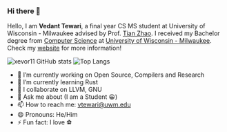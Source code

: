 ### Hi there 👋

<!-- ⚠️ My personal website is currently not available! -->

Hello, I am **Vedant Tewari**, a final year CS MS student at University of Wisconsin - Milwaukee advised by Prof. [Tian Zhao](https://uwm.edu/engineering/people/zhao-tian/). I received my Bachelor degree from [Computer Science](https://uwm.edu/engineering/departments/computer-science/) at [University of Wisconsin - Milwaukee](https://uwm.edu/). Check my [website](https://vtewari2311.github.io/vedanttewari23-github.io/) for more information!
<!-- Earlier, I just finished my one-term visit at the [University of Wisconsin - Madison](https://www.ox.ac.uk/). -->


![xevor11 GitHub stats](https://github-readme-stats.vercel.app/api?username=xevor11&show_icons=true&layout=compact&hide_border=true&count_private=true) ![Top Langs](https://github-readme-stats.vercel.app/api/top-langs/?username=xevor11&layout=compact&hide_border=true&count_private=true&langs_count=8&hide=jupyter%20notebook,rust,c++,c,typescript,java,makefile)

- 🔭 I’m currently working on Open Source, Compilers and Research 
- 🌱 I’m currently learning Rust
- 👯 I collaborate on LLVM, GNU
- 💬 Ask me about (I am a Student 😀)
- 📫 How to reach me: vtewari@uwm.edu 
- 😄 Pronouns: He/Him
- ⚡ Fun fact: I love ⚽️ 
